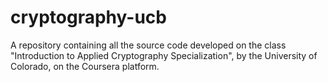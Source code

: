 # cryptography-ucb
A repository containing all the source code developed on the class "Introduction to Applied Cryptography Specialization", by the University of Colorado, on the Coursera platform.
